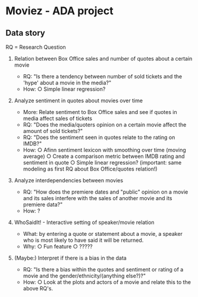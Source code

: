 # Moviez - ADA project

## Data story
RQ = Research Question

1) Relation between Box Office sales and number of quotes about a certain movie
	- RQ: "Is there a tendency between number of sold tickets and the 'hype' about a movie in the media?"
	- How: 
		○ Simple linear regression?

2) Analyze sentiment in quotes about movies over time
	- More: Relate sentiment to Box Office sales and see if quotes in media affect sales of tickets
	- RQ: "Does the media/quoters opinion on a certain movie affect the amount of sold tickets?"
	- RQ: "Does the sentiment seen in quotes relate to the rating on IMDB?"
	- How: 
		○ Afinn sentiment lexicon with smoothing over time (moving average)
		○ Create a comparison metric between IMDB rating and sentiment in quote
		○ Simple linear regression? (important: same modeling as first RQ about Box Office/quotes relation!)

3) Analyze interdependencies between movies
	- RQ: "How does the premiere dates and "public" opinion on a movie and its sales interfere with the sales of another movie and its premiere data?"
	- How: ?

4) WhoSaidIt! - Interactive setting of speaker/movie relation
	- What: by entering a quote or statement about a movie, a speaker who is most likely to have said it will be returned.
	- Why:
		○ Fun feature
		○ ?????

5) (Maybe:) Interpret if there is a bias in the data
	- RQ: "Is there a bias within the quotes and sentiment or rating of a movie and the gender/ethnicity/(anything else?)?"
	- How:
		○ Look at the plots and actors of a movie and relate this to the above RQ's.
